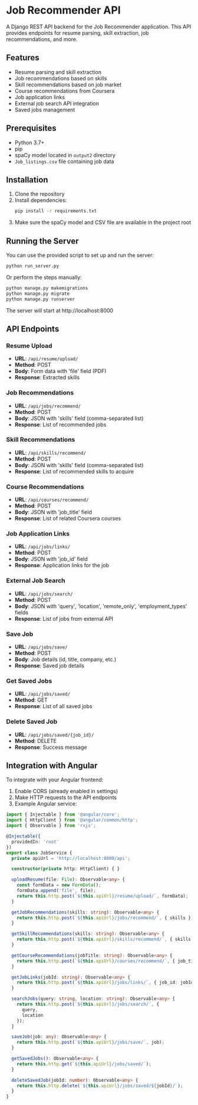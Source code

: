 # Job Recommender API

A Django REST API backend for the Job Recommender application. This API provides endpoints for resume parsing, skill extraction, job recommendations, and more.

## Features

- Resume parsing and skill extraction
- Job recommendations based on skills
- Skill recommendations based on job market
- Course recommendations from Coursera
- Job application links
- External job search API integration
- Saved jobs management

## Prerequisites

- Python 3.7+
- pip
- spaCy model located in `output2` directory
- `Job_listings.csv` file containing job data

## Installation

1. Clone the repository
2. Install dependencies:
   ```bash
   pip install -r requirements.txt
   ```
3. Make sure the spaCy model and CSV file are available in the project root

## Running the Server

You can use the provided script to set up and run the server:

```bash
python run_server.py
```

Or perform the steps manually:

```bash
python manage.py makemigrations
python manage.py migrate
python manage.py runserver
```

The server will start at http://localhost:8000

## API Endpoints

### Resume Upload
- **URL**: `/api/resume/upload/`
- **Method**: POST
- **Body**: Form data with 'file' field (PDF)
- **Response**: Extracted skills

### Job Recommendations
- **URL**: `/api/jobs/recommend/`
- **Method**: POST
- **Body**: JSON with 'skills' field (comma-separated list)
- **Response**: List of recommended jobs

### Skill Recommendations
- **URL**: `/api/skills/recommend/`
- **Method**: POST
- **Body**: JSON with 'skills' field (comma-separated list)
- **Response**: List of recommended skills to acquire

### Course Recommendations
- **URL**: `/api/courses/recommend/`
- **Method**: POST
- **Body**: JSON with 'job_title' field
- **Response**: List of related Coursera courses

### Job Application Links
- **URL**: `/api/jobs/links/`
- **Method**: POST
- **Body**: JSON with 'job_id' field
- **Response**: Application links for the job

### External Job Search
- **URL**: `/api/jobs/search/`
- **Method**: POST
- **Body**: JSON with 'query', 'location', 'remote_only', 'employment_types' fields
- **Response**: List of jobs from external API

### Save Job
- **URL**: `/api/jobs/save/`
- **Method**: POST
- **Body**: Job details (id, title, company, etc.)
- **Response**: Saved job details

### Get Saved Jobs
- **URL**: `/api/jobs/saved/`
- **Method**: GET
- **Response**: List of all saved jobs

### Delete Saved Job
- **URL**: `/api/jobs/saved/{job_id}/`
- **Method**: DELETE
- **Response**: Success message

## Integration with Angular

To integrate with your Angular frontend:

1. Enable CORS (already enabled in settings)
2. Make HTTP requests to the API endpoints
3. Example Angular service:

```typescript
import { Injectable } from '@angular/core';
import { HttpClient } from '@angular/common/http';
import { Observable } from 'rxjs';

@Injectable({
  providedIn: 'root'
})
export class JobService {
  private apiUrl = 'http://localhost:8000/api';

  constructor(private http: HttpClient) { }

  uploadResume(file: File): Observable<any> {
    const formData = new FormData();
    formData.append('file', file);
    return this.http.post(`${this.apiUrl}/resume/upload/`, formData);
  }

  getJobRecommendations(skills: string): Observable<any> {
    return this.http.post(`${this.apiUrl}/jobs/recommend/`, { skills });
  }

  getSkillRecommendations(skills: string): Observable<any> {
    return this.http.post(`${this.apiUrl}/skills/recommend/`, { skills });
  }

  getCourseRecommendations(jobTitle: string): Observable<any> {
    return this.http.post(`${this.apiUrl}/courses/recommend/`, { job_title: jobTitle });
  }

  getJobLinks(jobId: string): Observable<any> {
    return this.http.post(`${this.apiUrl}/jobs/links/`, { job_id: jobId });
  }

  searchJobs(query: string, location: string): Observable<any> {
    return this.http.post(`${this.apiUrl}/jobs/search/`, { 
      query, 
      location 
    });
  }

  saveJob(job: any): Observable<any> {
    return this.http.post(`${this.apiUrl}/jobs/save/`, job);
  }

  getSavedJobs(): Observable<any> {
    return this.http.get(`${this.apiUrl}/jobs/saved/`);
  }

  deleteSavedJob(jobId: number): Observable<any> {
    return this.http.delete(`${this.apiUrl}/jobs/saved/${jobId}/`);
  }
} 